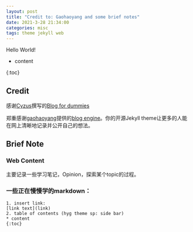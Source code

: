 ```yaml
---
layout: post
title: "Credit to: Gaohaoyang and some brief notes"
date: 2021-3-28 21:34:00
categories: misc
tags: theme jekyll web
---
```


Hello World! 

* content

{:toc}

## Credit

感谢[Cyzus](https://github.com/cyzus)撰写的[Blog for dummies](https://cyzus.github.io/2015/06/21/github-build-blog/) 

郑重感谢[gaohaoyang](https://github.com/Gaohaoyang)提供的[blog engine](https://github.com/Gaohaoyang/gaohaoyang.github.io)。你的开源Jekyll theme让更多的人能在网上清晰地记录并公开自己的想法。



## Brief Note

### Web Content

主要记录一些学习笔记，Opinion，探索某个topic的过程。



### 一些正在慢慢学的markdown：



~~~
1. insert link: 
[link text](link)
2. table of contents (hyg theme sp: side bar)
* content
{:toc}

~~~







